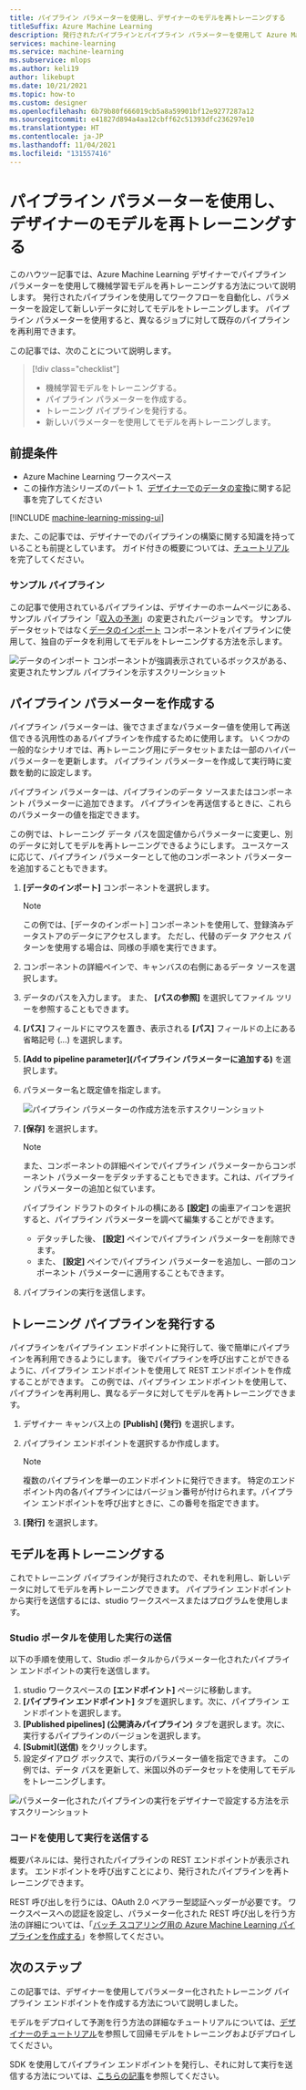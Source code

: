 ```yaml
---
title: パイプライン パラメーターを使用し、デザイナーのモデルを再トレーニングする
titleSuffix: Azure Machine Learning
description: 発行されたパイプラインとパイプライン パラメーターを使用して Azure Machine Learning デザイナーでモデルを再トレーニングします。
services: machine-learning
ms.service: machine-learning
ms.subservice: mlops
ms.author: keli19
author: likebupt
ms.date: 10/21/2021
ms.topic: how-to
ms.custom: designer
ms.openlocfilehash: 6b79b80f666019cb5a8a59901bf12e9277287a12
ms.sourcegitcommit: e41827d894a4aa12cbff62c51393dfc236297e10
ms.translationtype: HT
ms.contentlocale: ja-JP
ms.lasthandoff: 11/04/2021
ms.locfileid: "131557416"
---
```

# <a name="use-pipeline-parameters-to-retrain-models-in-the-designer"></a>パイプライン パラメーターを使用し、デザイナーのモデルを再トレーニングする


このハウツー記事では、Azure Machine Learning デザイナーでパイプライン パラメーターを使用して機械学習モデルを再トレーニングする方法について説明します。 発行されたパイプラインを使用してワークフローを自動化し、パラメーターを設定して新しいデータに対してモデルをトレーニングします。 パイプライン パラメーターを使用すると、異なるジョブに対して既存のパイプラインを再利用できます。  

この記事では、次のことについて説明します。

> [!div class="checklist"]
> * 機械学習モデルをトレーニングする。
> * パイプライン パラメーターを作成する。
> * トレーニング パイプラインを発行する。
> * 新しいパラメーターを使用してモデルを再トレーニングします。

## <a name="prerequisites"></a>前提条件

* Azure Machine Learning ワークスペース
* この操作方法シリーズのパート 1、[デザイナーでのデータの変換](how-to-designer-transform-data.md)に関する記事を完了してください

[!INCLUDE [machine-learning-missing-ui](../../includes/machine-learning-missing-ui.md)]

また、この記事では、デザイナーでのパイプラインの構築に関する知識を持っていることも前提としています。 ガイド付きの概要については、[チュートリアル](tutorial-designer-automobile-price-train-score.md)を完了してください。 

### <a name="sample-pipeline"></a>サンプル パイプライン

この記事で使用されているパイプラインは、デザイナーのホームページにある、サンプル パイプライン「[収入の予測](samples-designer.md#classification)」の変更されたバージョンです。 サンプル データセットではなく[データのインポート](algorithm-module-reference/import-data.md) コンポーネントをパイプラインに使用して、独自のデータを利用してモデルをトレーニングする方法を示します。

![データのインポート コンポーネントが強調表示されているボックスがある、変更されたサンプル パイプラインを示すスクリーンショット](./media/how-to-retrain-designer/modified-sample-pipeline.png)

## <a name="create-a-pipeline-parameter"></a>パイプライン パラメーターを作成する

パイプライン パラメーターは、後でさまざまなパラメーター値を使用して再送信できる汎用性のあるパイプラインを作成するために使用します。 いくつかの一般的なシナリオでは、再トレーニング用にデータセットまたは一部のハイパーパラメーターを更新します。 パイプライン パラメーターを作成して実行時に変数を動的に設定します。 

パイプライン パラメーターは、パイプラインのデータ ソースまたはコンポーネント パラメーターに追加できます。 パイプラインを再送信するときに、これらのパラメーターの値を指定できます。

この例では、トレーニング データ パスを固定値からパラメーターに変更し、別のデータに対してモデルを再トレーニングできるようにします。 ユースケースに応じて、パイプライン パラメーターとして他のコンポーネント パラメーターを追加することもできます。

1. **[データのインポート]** コンポーネントを選択します。

    > [!NOTE]
    > この例では、[データのインポート] コンポーネントを使用して、登録済みデータストアのデータにアクセスします。 ただし、代替のデータ アクセス パターンを使用する場合は、同様の手順を実行できます。

1. コンポーネントの詳細ペインで、キャンバスの右側にあるデータ ソースを選択します。

1. データのパスを入力します。 また、 **[パスの参照]** を選択してファイル ツリーを参照することもできます。 

1. **[パス]** フィールドにマウスを置き、表示される **[パス]** フィールドの上にある省略記号 (...) を選択します。

1. **[Add to pipeline parameter]\(パイプライン パラメーターに追加する\)** を選択します。

1. パラメーター名と既定値を指定します。

   ![パイプライン パラメーターの作成方法を示すスクリーンショット](media/how-to-retrain-designer/add-pipeline-parameter.png)

1. **[保存]** を選択します。

   > [!NOTE]
   > また、コンポーネントの詳細ペインでパイプライン パラメーターからコンポーネント パラメーターをデタッチすることもできます。これは、パイプライン パラメーターの追加と似ています。
   >
   > パイプライン ドラフトのタイトルの横にある **[設定]** の歯車アイコンを選択すると、パイプライン パラメーターを調べて編集することができます。 
   >    - デタッチした後、 **[設定]** ペインでパイプライン パラメーターを削除できます。
   >    - また、 **[設定]** ペインでパイプライン パラメーターを追加し、一部のコンポーネント パラメーターに適用することもできます。

1. パイプラインの実行を送信します。

## <a name="publish-a-training-pipeline"></a>トレーニング パイプラインを発行する

パイプラインをパイプライン エンドポイントに発行して、後で簡単にパイプラインを再利用できるようにします。 後でパイプラインを呼び出すことができるように、パイプライン エンドポイントを使用して REST エンドポイントを作成することができます。 この例では、パイプライン エンドポイントを使用して、パイプラインを再利用し、異なるデータに対してモデルを再トレーニングできます。

1. デザイナー キャンバス上の **[Publish] (発行)** を選択します。
1. パイプライン エンドポイントを選択するか作成します。

   > [!NOTE]
   > 複数のパイプラインを単一のエンドポイントに発行できます。 特定のエンドポイント内の各パイプラインにはバージョン番号が付けられます。パイプライン エンドポイントを呼び出すときに、この番号を指定できます。

1. **[発行]** を選択します。

## <a name="retrain-your-model"></a>モデルを再トレーニングする

これでトレーニング パイプラインが発行されたので、それを利用し、新しいデータに対してモデルを再トレーニングできます。 パイプライン エンドポイントから実行を送信するには、studio ワークスペースまたはプログラムを使用します。

### <a name="submit-runs-by-using-the-studio-portal"></a>Studio ポータルを使用した実行の送信

以下の手順を使用して、Studio ポータルからパラメーター化されたパイプライン エンドポイントの実行を送信します。

1. studio ワークスペースの **[エンドポイント]** ページに移動します。
1. **[パイプライン エンドポイント]** タブを選択します。次に、パイプライン エンドポイントを選択します。
1. **[Published pipelines] (公開済みパイプライン)** タブを選択します。次に、実行するパイプラインのバージョンを選択します。
1. **[Submit]\(送信\)** をクリックします。
1. 設定ダイアログ ボックスで、実行のパラメーター値を指定できます。 この例では、データ パスを更新して、米国以外のデータセットを使用してモデルをトレーニングします。

![パラメーター化されたパイプラインの実行をデザイナーで設定する方法を示すスクリーンショット](./media/how-to-retrain-designer/published-pipeline-run.png)

### <a name="submit-runs-by-using-code"></a>コードを使用して実行を送信する

概要パネルには、発行されたパイプラインの REST エンドポイントが表示されます。 エンドポイントを呼び出すことにより、発行されたパイプラインを再トレーニングできます。

REST 呼び出しを行うには、OAuth 2.0 ベアラー型認証ヘッダーが必要です。 ワークスペースへの認証を設定し、パラメーター化された REST 呼び出しを行う方法の詳細については、「[バッチ スコアリング用の Azure Machine Learning パイプラインを作成する](tutorial-pipeline-batch-scoring-classification.md#publish-and-run-from-a-rest-endpoint)」を参照してください。

## <a name="next-steps"></a>次のステップ

この記事では、デザイナーを使用してパラメーター化されたトレーニング パイプライン エンドポイントを作成する方法について説明しました。

モデルをデプロイして予測を行う方法の詳細なチュートリアルについては、[デザイナーのチュートリアル](tutorial-designer-automobile-price-train-score.md)を参照して回帰モデルをトレーニングおよびデプロイしてください。

SDK を使用してパイプライン エンドポイントを発行し、それに対して実行を送信する方法については、[こちらの記事](how-to-deploy-pipelines.md)を参照してください。
